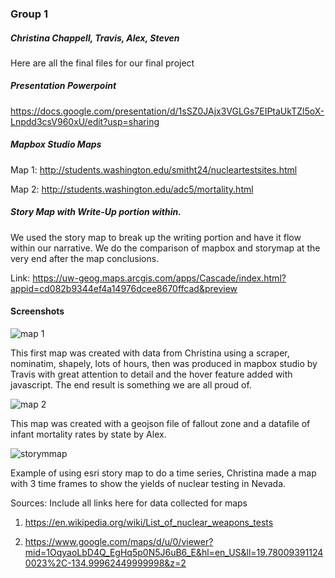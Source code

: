 ### Group 1
##### Christina Chappell, Travis, Alex, Steven 


Here are all the final files for our final project
##### Presentation Powerpoint

https://docs.google.com/presentation/d/1sSZ0JAjx3VGLGs7EIPtaUkTZl5oX-Lnpdd3csV960xU/edit?usp=sharing


##### Mapbox Studio Maps
Map 1: http://students.washington.edu/smitht24/nucleartestsites.html

Map 2: http://students.washington.edu/adc5/mortality.html

##### Story Map with Write-Up portion within.

We used the story map to break up the writing portion and have it flow within our narrative. We do the comparison of mapbox and storymap at the very end after the map conclusions. 

Link: https://uw-geog.maps.arcgis.com/apps/Cascade/index.html?appid=cd082b9344ef4a14976dcee8670ffcad&preview

#### Screenshots
![map 1](https://github.com/UW-GEOG458-Winter2017/Project1/blob/master/FinalFolder/map1.JPG)

This first map was created with data from Christina using a scraper, nominatim, shapely, lots of hours, then was produced in mapbox studio by Travis with great attention to detail and the hover feature added with javascript. The end result is something we are all proud of.

![map 2](https://github.com/UW-GEOG458-Winter2017/Project1/blob/master/FinalFolder/map2.JPG)

This map was created with a geojson file of fallout zone and a datafile of infant mortality rates by state by Alex.

![storymmap](https://github.com/UW-GEOG458-Winter2017/Project1/blob/master/FinalFolder/before%201970.JPG)

Example of using esri story map to do a time series, Christina made a map with 3 time frames to show the yields of nuclear testing in Nevada. 

Sources: Include all links here for data collected for maps

1. https://en.wikipedia.org/wiki/List_of_nuclear_weapons_tests

2. https://www.google.com/maps/d/u/0/viewer?mid=1OqyaoLbD4Q_EgHq5p0N5J6uB6_E&hl=en_US&ll=19.780093911240023%2C-134.99962449999998&z=2


